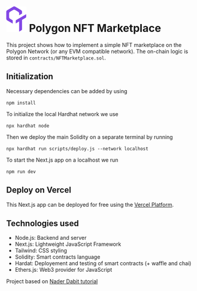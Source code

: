 # ![Alt text](public/logo.svg?raw=true "Logo") Polygon NFT Marketplace

This project shows how to implement a simple NFT marketplace on the Polygon Network (or any EVM compatible network). The on-chain logic is stored in `contracts/NFTMarketplace.sol`.

## Initialization

Necessary dependencies can be added by using

```shell
npm install
```

To initialize the local Hardhat network we use

```shell
npx hardhat node
```

Then we deploy the main Solidity on a separate terminal by running

```shell
npx hardhat run scripts/deploy.js --network localhost
```

To start the Next.js app on a localhost we run

```shell
npm run dev
```

## Deploy on Vercel

This Next.js app can be deployed for free using the [Vercel Platform](https://vercel.com/new?utm_medium=default-template&filter=next.js&utm_source=create-next-app&utm_campaign=create-next-app-readme).

## Technologies used

- Node.js: Backend and server
- Next.js: Lightweight JavaScript Framework
- Tailwind: CSS styling
- Solidity: Smart contracts language
- Hardat: Deployement and testing of smart contracts (+ waffle and chai)
- Ethers.js: Web3 provider for JavaScript

Project based on [Nader Dabit tutorial](https://dev.to/dabit3/building-scalable-full-stack-apps-on-ethereum-with-polygon-2cfb)
